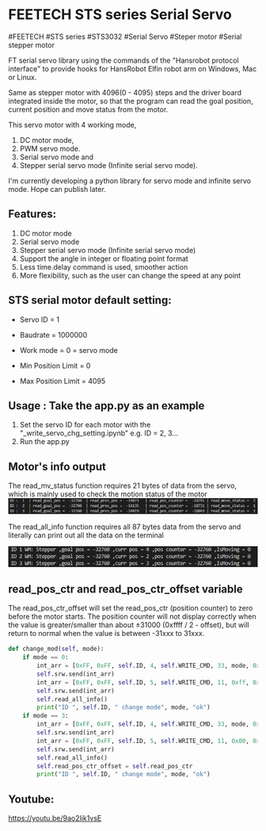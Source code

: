 # FEETECH STS series Serial Servo
#FEETECH #STS series #STS3032 #Serial Servo #Steper motor #Serial stepper motor

FT serial servo library using the commands of the "Hansrobot protocol interface" to provide hooks for HansRobot Elfin robot arm on Windows, Mac or Linux.

Same as stepper motor with 4096(0 - 4095) steps and the driver board integrated inside the motor, so that the program can read the goal position, current position and move status from the motor. 

This servo motor with 4 working mode, 
1. DC motor mode, 
2. PWM servo mode. 
3. Serial servo mode and 
4. Stepper serial servo mode (Infinite serial servo mode). 

I'm currently developing a python library for servo mode and infinite servo mode. Hope can publish later.

## Features:
1. DC motor mode
2. Serial servo mode
3. Stepper serial servo mode (Infinite serial servo mode)
4. Support the angle in integer or floating point format
5. Less time.delay command is used, smoother action
6. More flexibility, such as the user can change the speed at any point

## STS serial motor default setting:
- Servo ID = 1

- Baudrate = 1000000

- Work mode = 0 = servo mode

- Min Position Limit = 0

- Max Position Limit = 4095

## Usage : Take the app.py as an example
1. Set the servo ID for each motor with the "_write_servo_chg_setting.ipynb"
    e.g. ID = 2, 3...
2. Run the app.py

## Motor's info output
The read_mv_status function requires 21 bytes of data from the servo, which is mainly used to check the motion status of the motor
![](reference/_output_example/read_mv_status.png)

The read_all_info function requires all 87 bytes data from the servo and literally can print out all the data on the terminal

![](reference/_output_example/read_all_info.png)

## read_pos_ctr and read_pos_ctr_offset variable
The read_pos_ctr_offset will set the read_pos_ctr (position counter) to zero before the motor starts. The position counter will not display correctly when the value is greater/smaller than about ±31000 (0xffff / 2 - offset), but will return to normal when the value is between -31xxx to 31xxx.
```python
def change_mod(self, mode):
    if mode == 0:
        int_arr = [0xFF, 0xFF, self.ID, 4, self.WRITE_CMD, 33, mode, 0x00]
        self.srw.send(int_arr)
        int_arr = [0xFF, 0xFF, self.ID, 5, self.WRITE_CMD, 11, 0xff, 0xf, 0x00]
        self.srw.send(int_arr)
        self.read_all_info()
        print("ID ", self.ID, " change mode", mode, "ok")
    if mode == 3:
        int_arr = [0xFF, 0xFF, self.ID, 4, self.WRITE_CMD, 33, mode, 0x00]
        self.srw.send(int_arr)
        int_arr = [0xFF, 0xFF, self.ID, 5, self.WRITE_CMD, 11, 0x00, 0x00, 0x00]
        self.srw.send(int_arr)
        self.read_all_info()
        self.read_pos_ctr_offset = self.read_pos_ctr
        print("ID ", self.ID, " change mode", mode, "ok")
```
## Youtube:
https://youtu.be/9ao2Iik1vsE
